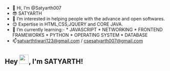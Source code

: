 - 👋 Hi, I’m @Satyarth007 
- 😎 SATYARTH
- 👀 I’m interested in helping people with the advance and open softwares. 
- 😊 Expertise in HTML,CSS,JQUERY and CORE JAVA.
- 🌱 I’m currently learning:-
      * JAVASCRIPT
      * NETWORKING
      * FRONTEND FRAMEWORKS
      * PYTHON
      * OPERATING SYSTEM
      * DATABASE
- 📫satyarthtiwari123@gmail.com / csesatyarth007@gmail.com
## Hey <img src="https://github.com/TheDudeThatCode/TheDudeThatCode/blob/master/Assets/Hi.gif" width="29px">, I'm SATYARTH!
<!---
Satyarth007/Satyarth007 is a ✨ special ✨ repository because its `README.md` (this file) appears on your GitHub profile.
You can click the Preview link to take a look at your changes.
--->
